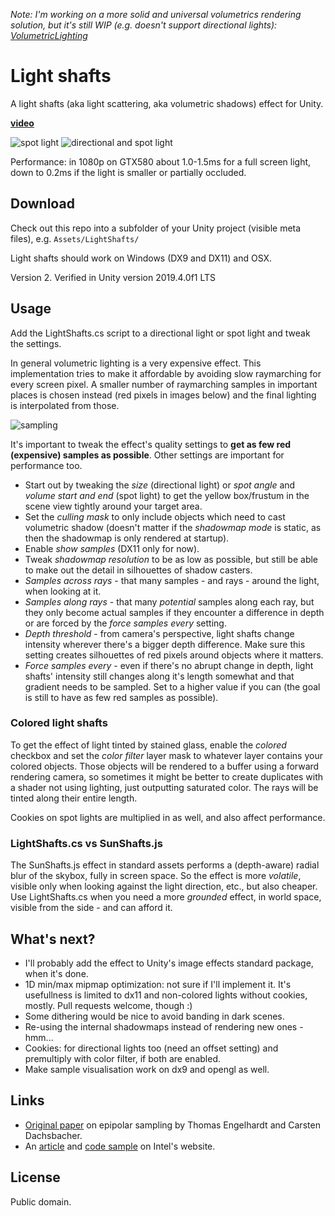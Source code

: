 *Note: I'm working on a more solid and universal volumetrics rendering solution, but it's still WIP (e.g. doesn't support directional lights): [VolumetricLighting](https://github.com/Unity-Technologies/VolumetricLighting)*

Light shafts
============
A light shafts (aka light scattering, aka volumetric shadows) effect for Unity.

**[video](http://files.unity3d.com/rcupisz/LightShafts/v.mp4)**

![spot light](http://files.unity3d.com/rcupisz/LightShafts/0.png)
![directional and spot light](http://files.unity3d.com/rcupisz/LightShafts/1.png)

Performance: in 1080p on GTX580 about 1.0-1.5ms for a full screen light, down to 0.2ms if the light is smaller or partially occluded.

Download
--------
Check out this repo into a subfolder of your Unity project (visible meta files), e.g. `Assets/LightShafts/`

Light shafts should work on Windows (DX9 and DX11) and OSX.

Version 2. Verified in Unity version 2019.4.0f1 LTS

Usage
-----
Add the LightShafts.cs script to a directional light or spot light and tweak the settings.

In general volumetric lighting is a very expensive effect. This implementation tries to make it affordable by avoiding slow raymarching for every screen pixel. A smaller number of raymarching samples in important places is chosen instead (red pixels in images below) and the final lighting is interpolated from those.

![sampling](http://files.unity3d.com/rcupisz/LightShafts/2.png)

It's important to tweak the effect's quality settings to **get as few red (expensive) samples as possible**. Other settings are important for performance too.

- Start out by tweaking the *size* (directional light) or *spot angle* and *volume start and end* (spot light) to get the yellow box/frustum in the scene view tightly around your target area.
- Set the *culling mask* to only include objects which need to cast volumetric shadow (doesn't matter if the *shadowmap mode* is static, as then the shadowmap is only rendered at startup).
- Enable *show samples* (DX11 only for now).
- Tweak *shadowmap resolution* to be as low as possible, but still be able to make out the detail in silhouettes of shadow casters.
- *Samples across rays* - that many samples - and rays - around the light, when looking at it.
- *Samples along rays* - that many *potential* samples along each ray, but they only become actual samples if they encounter a difference in depth or are forced by the *force samples every* setting.
- *Depth threshold* - from camera's perspective, light shafts change intensity wherever there's a bigger depth difference. Make sure this setting creates silhouettes of red pixels around objects where it matters.
- *Force samples every* - even if there's no abrupt change in depth, light shafts' intensity still changes along it's length somewhat and that gradient needs to be sampled. Set to a higher value if you can (the goal is still to have as few red samples as possible).

### Colored light shafts

To get the effect of light tinted by stained glass, enable the *colored* checkbox and set the *color filter* layer mask to whatever layer contains your colored objects. Those objects will be rendered to a buffer using a forward rendering camera, so sometimes it might be better to create duplicates with a shader not using lighting, just outputting saturated color. The rays will be tinted along their entire length.

Cookies on spot lights are multiplied in as well, and also affect performance.

### LightShafts.cs vs SunShafts.js

The SunShafts.js effect in standard assets performs a (depth-aware) radial blur of the skybox, fully in screen space. So the effect is more *volatile*, visible only when looking against the light direction, etc., but also cheaper. Use LightShafts.cs when you need a more *grounded* effect, in world space, visible from the side - and can afford it.

What's next?
------------
- I'll probably add the effect to Unity's image effects standard package, when it's done.
- 1D min/max mipmap optimization: not sure if I'll implement it. It's usefullness is limited to dx11 and non-colored lights without cookies, mostly. Pull requests welcome, though :)
- Some dithering would be nice to avoid banding in dark scenes.
- Re-using the internal shadowmaps instead of rendering new ones - hmm...
- Cookies: for directional lights too (need an offset setting) and premultiply with color filter, if both are enabled.
- Make sample visualisation work on dx9 and opengl as well.

Links
-----
- [Original paper](http://www.sfb716.uni-stuttgart.de/uploads/tx_vispublications/espmss10.pdf) on epipolar sampling by Thomas Engelhardt and Carsten Dachsbacher.
- An [article](http://software.intel.com/en-us/articles/ivb-atmospheric-light-scattering) and [code sample](http://software.intel.com/en-us/blogs/2013/03/18/gtd-light-scattering-sample-updated) on Intel's website.

License
-------
Public domain.
